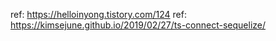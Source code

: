 ref: <https://helloinyong.tistory.com/124>
ref: <https://kimsejune.github.io/2019/02/27/ts-connect-sequelize/>
